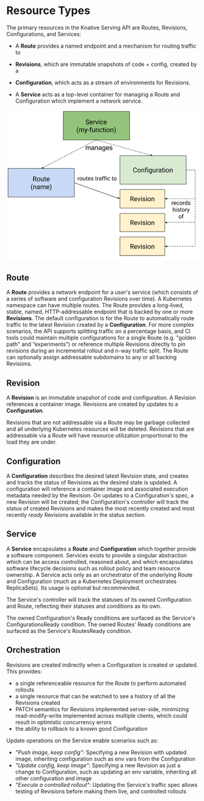 # Resource Types

The primary resources in the Knative Serving API are Routes, Revisions,
Configurations, and Services:

- A **Route** provides a named endpoint and a mechanism for routing traffic to

- **Revisions**, which are immutable snapshots of code + config, created by a

- **Configuration**, which acts as a stream of environments for Revisions.

- A **Service** acts as a top-level container for managing a Route and
  Configuration which implement a network service.

![Object model](images/object_model.png)

## Route

A **Route** provides a network endpoint for a user's service (which consists of a
series of software and configuration Revisions over time). A Kubernetes
namespace can have multiple routes. The Route provides a long-lived, stable,
named, HTTP-addressable endpoint that is backed by one or more **Revisions**.
The default configuration is for the Route to automatically route traffic to the
latest Revision created by a **Configuration**. For more complex scenarios, the
API supports splitting traffic on a percentage basis, and CI tools could
maintain multiple configurations for a single Route (e.g. "golden path" and
“experiments”) or reference multiple Revisions directly to pin revisions during
an incremental rollout and n-way traffic split. The Route can optionally assign
addressable subdomains to any or all backing Revisions.

## Revision

A **Revision** is an immutable snapshot of code and configuration. A Revision
references a container image. Revisions are created by updates to a
**Configuration**.

Revisions that are not addressable via a Route may be garbage collected and all
underlying Kubernetes resources will be deleted. Revisions that are addressable via a
Route will have resource utilization proportional to the load they are under.

## Configuration

A **Configuration** describes the desired latest Revision state, and creates and
tracks the status of Revisions as the desired state is updated. A configuration
will reference a container image and associated execution metadata needed by the
Revision. On updates to a Configuration's spec, a new Revision will be created;
the Configuration's controller will track the status of created Revisions and
makes the most recently created and most recently _ready_ Revisions available in
the status section.

## Service

A **Service** encapsulates a **Route** and **Configuration** which together
provide a software component. Services exists to provide a singular abstraction
which can be access controlled, reasoned about, and which encapsulates software
lifecycle decisions such as rollout policy and team resource ownership. A Service
acts only as an orchestrator of the underlying Route and Configuration (much as
a Kubernetes Deployment orchestrates ReplicaSets). Its usage is optional but
recommended.

The Service's controller will track the statuses of its owned Configuration and
Route, reflecting their statuses and conditions as its own.

The owned Configuration's Ready conditions are surfaced as the Service's
ConfigurationsReady condition. The owned Routes' Ready conditions are surfaced
as the Service's RoutesReady condition.

## Orchestration

Revisions are created indirectly when a Configuration is created or updated.
This provides:

- a single referenceable resource for the Route to perform automated rollouts
- a single resource that can be watched to see a history of all the Revisions
  created
- PATCH semantics for Revisions implemented server-side, minimizing
  read-modify-write implemented across multiple clients, which could result in
  optimistic concurrency errors
- the ability to rollback to a known good Configuration

Update operations on the Service enable scenarios such as:

- _"Push image, keep config":_ Specifying a new Revision with updated image,
  inheriting configuration such as env vars from the Configuration
- _"Update config, keep image"_: Specifying a new Revision as just a change to
  Configuration, such as updating an env variable, inheriting all other
  configuration and image
- _"Execute a controlled rollout"_: Updating the Service's traffic spec allows
  testing of Revisions before making them live, and controlled rollouts
